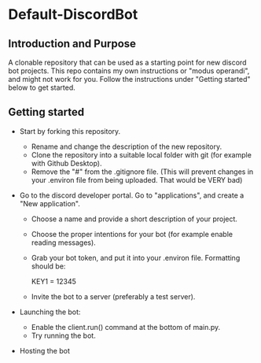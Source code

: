 # Default-DiscordBot

## Introduction and Purpose
A clonable repository that can be used as a starting point for new discord bot projects. This repo contains my own instructions or "modus operandi", and might not work for you. Follow the instructions under "Getting started" below to get started.


## Getting started
* Start by forking this repository.
    - Rename and change the description of the new repository.
    - Clone the repository into a suitable local folder with git (for example with Github Desktop).
    - Remove the "#" from the .gitignore file. (This will prevent changes in your .environ file from being uploaded. That would be VERY bad)

* Go to the discord developer portal. Go to "applications", and create a "New application".
    - Choose a name and provide a short description of your project.
    - Choose the proper intentions for your bot (for example enable reading messages).
    - Grab your bot token, and put it into your .environ file. Formatting should be:

        KEY1 = 12345
    - Invite the bot to a server (preferably a test server).

* Launching the bot:
    - Enable the client.run() command at the bottom of main.py.
    - Try running the bot.

* Hosting the bot
